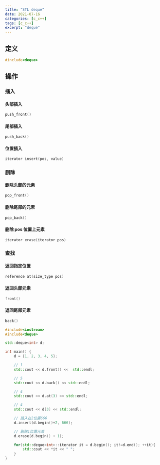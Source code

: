 ```yaml
---
title: "STL deque"
date: 2021-07-16
categories: [c_c++]
tags: [c_c++]
excerpt: "deque"
---
```


## 定义

```c++
#include<deque>
```

## 操作

### 插入

#### 头部插入

```c++
push_front()
```

#### 尾部插入

```c
push_back()
```

#### 位置插入

```c
iterator insert(pos, value)
```

### 删除

#### 删除头部的元素

```c
pop_front()
```

#### 删除尾部的元素

```c
pop_back()
```

#### 删除 pos 位置上元素

```c
iterator erase(iterator pos)
```

### 查找

#### 返回指定位置

```c
reference at(size_type pos)
```

#### 返回头部元素

```c
front()
```

#### 返回尾部元素

```c
back()
```

```c++
#include<iostream>
#include<deque>

std::deque<int> d;

int main() {
    d = {1, 2, 3, 4, 5};

    // 1
    std::cout << d.front() <<  std::endl;

    // 5
    std::cout << d.back() << std::endl;

    // 4
    std::cout << d.at(3) << std::endl;

    // 4
    std::cout << d[3] << std::endl;

    // 插入在2位置666
    d.insert(d.begin()+2, 666);

    // 删除1位置元素
    d.erase(d.begin() + 1);

    for(std::deque<int>::iterator it = d.begin(); it!=d.end(); ++it){
        std::cout << *it << " ";
    }
}
```